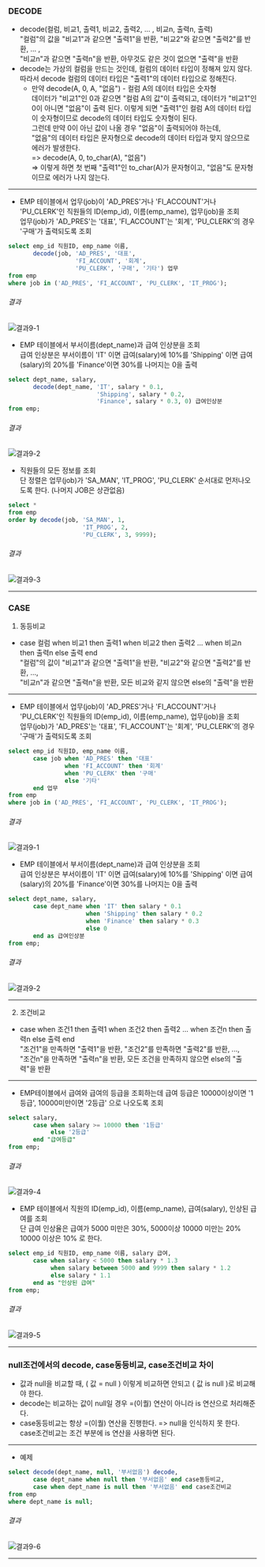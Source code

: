 

### DECODE
- decode(컬럼, 비교1, 출력1, 비교2, 출력2, ... , 비교n, 출력n, 출력)  
"컬럼"의 값을 "비교1"과 같으면 "출력1"을 반환, "비교2"와 같으면 "출력2"를 반환, ... ,  
"비교n"과 같으면 "출력n"을 반환, 아무것도 같은 것이 없으면 "출력"을 반환  
- decode는 가상의 컬럼을 만드는 것인데, 컬럼의 데이터 타입이 정해져 있지 않다.  
따라서 decode 컬럼의 데이터 타입은 "출력1"의 데이터 타입으로 정해진다.
  - 만약 decode(A, 0, A, "없음") - 컬럼 A의 데이터 타입은 숫자형  
       데이터가 "비교1"인 0과 같으면 "컬럼 A의 값"이 출력되고, 데이터가 "비교1"인 0이 아니면 "없음"이 출력 된다.
       이렇게 되면 "출력1"인 컬럼 A의 데이터 타입이 숫자형이므로 decode의 데이터 타입도 숫자형이 된다.  
       그런데 만약 0이 아닌 값이 나올 경우 "없음"이 출력되어야 하는데,  
       "없음"의 데이터 타입은 문자형으로 decode의 데이터 타입과 맞지 않으므로 에러가 발생한다.  
       => decode(A, 0, to_char(A), "없음")  
       => 이렇게 하면 첫 번째 "출력1"인 to_char(A)가 문자형이고, "없음"도 문자형이므로 에러가 나지 않는다.

****

- EMP 테이블에서 업무(job)이 'AD_PRES'거나 'FI_ACCOUNT'거나 'PU_CLERK'인 직원들의 ID(emp_id), 이름(emp_name), 업무(job)을 조회  
업무(job)가 'AD_PRES'는 '대표', 'FI_ACCOUNT'는 '회계', 'PU_CLERK'의 경우 '구매'가 출력되도록 조회

```sql
select emp_id 직원ID, emp_name 이름,
       decode(job, 'AD_PRES', '대표',
                   'FI_ACCOUNT', '회계', 
                   'PU_CLERK', '구매', '기타') 업무
from emp
where job in ('AD_PRES', 'FI_ACCOUNT', 'PU_CLERK', 'IT_PROG');
```

###### 결과

![결과9-1](image_file/결과9-1.png)

- EMP 테이블에서 부서이름(dept_name)과 급여 인상분을 조회  
급여 인상분은 부서이름이 'IT' 이면 급여(salary)에 10%를 'Shipping' 이면 급여(salary)의 20%를 'Finance'이면 30%를 나머지는 0을 출력

```sql
select dept_name, salary,
       decode(dept_name, 'IT', salary * 0.1,
                         'Shipping', salary * 0.2,
                         'Finance', salary * 0.3, 0) 급여인상분
from emp;
```

###### 결과

![결과9-2](image_file/결과9-2.png)

- 직원들의 모든 정보를 조회  
단 정렬은 업무(job)가 'SA_MAN', 'IT_PROG', 'PU_CLERK' 순서대로 먼저나오도록 한다. (나머지 JOB은 상관없음)

```sql
select *
from emp
order by decode(job, 'SA_MAN', 1,
                     'IT_PROG', 2,
                     'PU_CLERK', 3, 9999);
```

###### 결과

![결과9-3](image_file/결과9-3.png)

****

### CASE

1. 동등비교
- case 컬럼 when 비교1 then 출력1 when 비교2 then 출력2 ... when 비교n then 출력n else 출력 end  
"컬럼"의 값이 "비교1"과 같으면 "출력1"을 반환, "비교2"와 같으면 "출력2"를 반환, ...,  
"비교n"과 같으면 "출력n"을 반환, 모든 비교와 같지 않으면 else의 "출력"을 반환

****

- EMP 테이블에서 업무(job)이 'AD_PRES'거나 'FI_ACCOUNT'거나 'PU_CLERK'인 직원들의 ID(emp_id), 이름(emp_name), 업무(job)을 조회  
업무(job)가 'AD_PRES'는 '대표', 'FI_ACCOUNT'는 '회계', 'PU_CLERK'의 경우 '구매'가 출력되도록 조회

```sql
select emp_id 직원ID, emp_name 이름,
       case job when 'AD_PRES' then '대표'
                when 'FI_ACCOUNT' then '회계'
                when 'PU_CLERK' then '구매'
                else '기타'
       end 업무
from emp
where job in ('AD_PRES', 'FI_ACCOUNT', 'PU_CLERK', 'IT_PROG');
```

###### 결과

![결과9-1](image_file/결과9-1.png)

- EMP 테이블에서 부서이름(dept_name)과 급여 인상분을 조회  
급여 인상분은 부서이름이 'IT' 이면 급여(salary)에 10%를 'Shipping' 이면 급여(salary)의 20%를 'Finance'이면 30%를 나머지는 0을 출력

```sql
select dept_name, salary,
       case dept_name when 'IT' then salary * 0.1
                      when 'Shipping' then salary * 0.2
                      when 'Finance' then salary * 0.3
                      else 0
       end as 급여인상분
from emp;
```

###### 결과

![결과9-2](image_file/결과9-2.png)

****

2. 조건비교
- case when 조건1 then 출력1 when 조건2 then 출력2 ... when 조건n then 출력n else 출력 end  
"조건1"을 만족하면 "출력1"을 반환, "조건2"를 만족하면 "출력2"를 반환, ...,  
"조건n"을 만족하면 "출력n"을 반환, 모든 조건을 만족하지 않으면 else의 "출력"을 반환

****

- EMP테이블에서 급여와 급여의 등급을 조회하는데 급여 등급은 10000이상이면 '1등급', 10000미만이면 '2등급' 으로 나오도록 조회

```sql
select salary,
       case when salary >= 10000 then '1등급'
            else '2등급'
       end "급여등급"
from emp;
```

###### 결과

![결과9-4](image_file/결과9-4.png)

- EMP 테이블에서 직원의 ID(emp_id), 이름(emp_name), 급여(salary), 인상된 급여를 조회  
단 급여 인상율은 급여가 5000 미만은 30%, 5000이상 10000 미만는 20% 10000 이상은 10% 로 한다.

```sql
select emp_id 직원ID, emp_name 이름, salary 급여,
       case when salary < 5000 then salary * 1.3
            when salary between 5000 and 9999 then salary * 1.2
            else salary * 1.1
       end as "인상된 급여"
from emp;
```

###### 결과

![결과9-5](image_file/결과9-5.png)

****

### null조건에서의 decode, case동등비교, case조건비교 차이
- 값과 null을 비교할 때, ( 값 = null ) 이렇게 비교하면 안되고 ( 값 is null )로 비교해야 한다. 
- decode는 비교하는 값이 null일 경우 =(이퀄) 연산이 아니라 is 연산으로 처리해준다.
- case동등비교는 항상 =(이퀄) 연산을 진행한다. => null을 인식하지 못 한다.  
case조건비교는 조건 부분에 is 연산을 사용하면 된다.

****

- 예제

```sql
select decode(dept_name, null, '부서없음') decode,
       case dept_name when null then '부서없음' end case동등비교,
       case when dept_name is null then '부서없음' end case조건비교
from emp
where dept_name is null;
```

###### 결과

![결과9-6](image_file/결과9-6.png)

****
